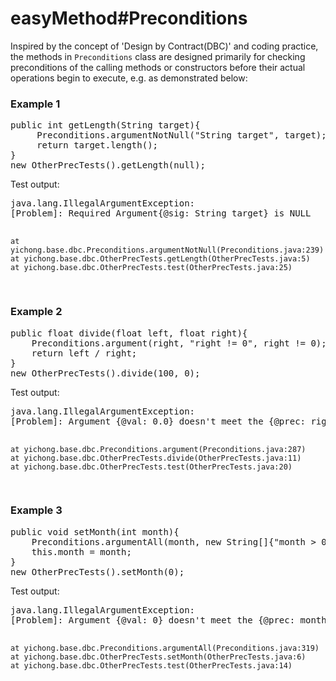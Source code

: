 <h1>easyMethod#Preconditions</h1>

  Inspired by the concept of 'Design by Contract(DBC)' and coding practice, the methods in <code>Preconditions</code> class are designed primarily for checking preconditions of the calling methods or constructors before their actual operations begin to execute, e.g. as demonstrated below:

<h3>Example 1</h3>
<pre>
public int getLength(String target){
     Preconditions.argumentNotNull("String target", target);
     return target.length();
}
new OtherPrecTests().getLength(null);
</pre>
Test output:
<pre>
java.lang.IllegalArgumentException: 
[Problem]: Required Argument{@sig: String target} is NULL

	at yichong.base.dbc.Preconditions.argumentNotNull(Preconditions.java:239)
	at yichong.base.dbc.OtherPrecTests.getLength(OtherPrecTests.java:5)
	at yichong.base.dbc.OtherPrecTests.test(OtherPrecTests.java:25)
</pre>
<h3>Example 2</h3>
<pre>
public float divide(float left, float right){
    Preconditions.argument(right, "right != 0", right != 0);
    return left / right;
}
new OtherPrecTests().divide(100, 0);
</pre>
Test output:
<pre>
java.lang.IllegalArgumentException: 
[Problem]: Argument {@val: 0.0} doesn't meet the {@prec: right != 0}

	at yichong.base.dbc.Preconditions.argument(Preconditions.java:287)
	at yichong.base.dbc.OtherPrecTests.divide(OtherPrecTests.java:11)
	at yichong.base.dbc.OtherPrecTests.test(OtherPrecTests.java:20)
</pre>
<h3>Example 3</h3>
<pre>
public void setMonth(int month){
    Preconditions.argumentAll(month, new String[]{"month > 0", "month < 13"}, month > 0, month < 13);
    this.month = month;
}
new OtherPrecTests().setMonth(0);
</pre>
Test output:
<pre>
java.lang.IllegalArgumentException: 
[Problem]: Argument {@val: 0} doesn't meet the {@prec: month > 0}

	at yichong.base.dbc.Preconditions.argumentAll(Preconditions.java:319)
	at yichong.base.dbc.OtherPrecTests.setMonth(OtherPrecTests.java:6)
	at yichong.base.dbc.OtherPrecTests.test(OtherPrecTests.java:14)
</pre>
